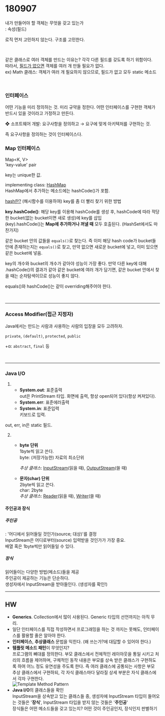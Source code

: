 # 180907

내가 만들어야 할 객체는 무엇을 갖고 있는가  
: 속성(필드)

로직 먼저 고민하지 않는다. 구조를 고민한다.

<br>

같은 클래스로 여러 객체를 만드는 이유는? 각각 다른 필드를 갖도록 하기 위함이다.  
따라서, <u>필드가 없으면</u> 객체를 여러 개 만들 필요가 없다.  
ex) Math 클래스: 객체가 여러 개 필요하지 않으므로, 필드가 없고 모두 static 메소드

<br>

### 인터페이스

어떤 기능을 미리 정의하는 것. 미리 규약을 정한다. 어떤 인터페이스를 구현한 객체가 반드시 있을 것이라고 가정하고 만든다.

❖ 소프트웨어 개발: 요구사항을 정의하고 → 요구에 맞게 아키텍처를 구현하는 것.

즉 요구사항을 정의하는 것이 인터페이스다.



### Map 인터페이스

Map<K, V>  
'key-value' pair

key는 unique한 값.

implementing class: <u>HashMap</u>  
HashMap에서 추가하는 메소드에는 hashCode()가 포함.

<u>hash란?</u> (해시함수를 이용하여) key를 좀 더 빨리 찾기 위한 방법

**key.hashCode()**: 해당 key를 이용해 hashCode를 생성 후, hashCode에 따라 적당한 bucket(없는 bucket이면 새로 생성)에 key를 삽입  
(key).hashCode()는 **Map에 추가하거나 꺼낼 때** 모두 호출된다. (HashSet에서도 마찬가지)

같은 bucket 안의 값들을 `equals()`로 찾는다. 즉 이미 해당 hash code가 bucket들 안에 존재하는지는 `equals()`로 찾고, 만약 없으면 새로운 bucket에 넣고, 이미 있으면 같은 bucket에 넣음.  

key의 개수와 bucket의 개수가 같아야 성능이 가장 좋다. 만약 다른 key에 대해 .hashCode()의 결과가 같아 같은 bucket에 여러 개가 담기면, 같은 bucket 안에서 찾을 때는 순차탐색이므로 성능이 좋지 않다.

equals()와 hashCode()는 같이 overriding해주어야 한다.

<br>

---

### Access Modifier(접근 지정자)

Java에서는 만드는 사람과 사용하는 사람의 입장을 모두 고려하자.

`private`, `(default)`, `protected`, `public`

+α: `abstract`, `final` 등

<br>

---

### Java I/O

1. - **System.out**: 표준출력  
     out은 PrintStream 타입. 화면에 출력, 항상 open되어 있다(항상 켜져있다).
   - **System.err**: 표준에러출력
   - **System.in**: 표준입력  
     키보드로 입력.

out, err, in은 static 필드.

2. - **byte 단위**  
     1byte씩 읽고 쓴다.  
     byte: (저장가능한) 자료의 최소단위  

     *추상 클래스*: <u>InputStream</u>(읽을 때), <u>OutputStream</u>(쓸 때)

   - **문자(char) 단위**  
     2byte씩 읽고 쓴다.  
     char: 2byte  
     *추상 클래스*: <u>Reader</u>(읽을 때), <u>Writer</u>(쓸 때)

#### 주인공과 장식

##### 주인공

: '어디에서 읽어들일 것인가(source; 대상)'를 결정  
InputStream은 어디로부터(source) 입력받을 것인가가 가장 중요.  
배열 혹은 1byte씩만 읽어들일 수 있다.

##### 장식

읽어들이는 다양한 방법(메소드)들을 제공  
주인공이 제공하는 기능은 단순하다.  
생성자에서 InputStream을 받아들인다. (생성자를 확인!)





---

## HW

- **Generics**. Collection에서 많이 사용된다. Generic 타입의 선언까지는 아직 무리.
- 일단 인터페이스를 직접 작성하면서 프로그래밍을 하는 것 까지는 못해도, 인터페이스를 활용할 줄은 알아야 한다.
- **인터페이스**, **추상클래스** 문법을 익힌다. (왜 쓰는가?에 대답할 수 있어야 한다.)
- **템플릿 메소드 패턴**이 무엇인지?  
  프로그램의 뼈대를 정의한다. 부모 클래스에서 전체적인 레이아웃을 통일 시키고 처리의 흐름을 제어하며, 구체적인 동작 내용은 부모를 상속 받은 클래스가 구현하도록 하여  어느 정도 유연성을 주도록 한다. 즉 여러 클래스에 공통되는 사항은 부모 추상 클래스에서 구현하되, 각 자식 클래스마다 달라질 상세 부분은 자식 클래스에서 각자 구현한다.  
  ![Template Method Pattern](https://upload.wikimedia.org/wikipedia/commons/2/2a/W3sDesign_Template_Method_Design_Pattern_UML.jpg)
- **Java I/O**의 클래스들을 확인  
  InputStream을 상속받고 있는 클래스들 중, 생성자에 InputStream 타입이 들어오는 것들은 '**장식**', InputStream 타입을 받지 않는 것들은 '**주인공**'  
  장식들은 어떤 메소드들을 갖고 있는지? 어떤 것이 주인공인지, 장식인지 판별하기